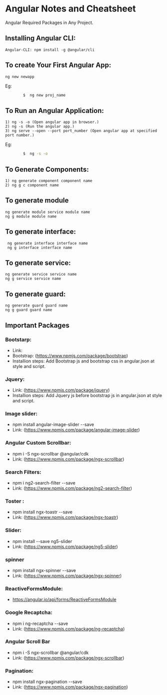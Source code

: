 #  Angular Notes and Cheatsheet 

Angular Required Packages in Any Project.

## Installing Angular CLI:
    Angular-CLI: npm install -g @angular/cli

## To create Your First Angular App:
    ng new newapp
     
  Eg:
     
```sh
        $  ng new proj_name
```



##  To Run an Angular Application:
    1) ng -s -o (Open angular app in browser.)
    2) ng -s (Run the angular app.)
    3) ng serve --open --port port_number (Open angular app at specified port number.)
    
   Eg:
```sh
        $  ng -s -o
```


## To Generate Components:
    1) ng generate component component name
    2) ng g c component name


## To generate  module 
    ng generate module service module name  
    ng g module module name



## To generate interface:
     ng generate interface interface name
     ng g interface interface name


## To generate service:
    ng generate service service name
    ng g service service name   


##  To generate guard:
    ng generate guard guard name
    ng g guard guard name
    
## Important Packages
### Bootstarp:
- Link:  
- Bootstrap:  (https://www.npmjs.com/package/bootstrap)
- Installion steps:
        Add Bootstrap js and bootstrap css in angular.json  at style and script.
### Jquery:
   - Link: (https://www.npmjs.com/package/jquery) 
   - Installion steps:
        Add Jquery js before bootstrap js in angular.json  at style and script.

### Image slider:
   - npm install angular-image-slider --save
   - Link: (https://www.npmjs.com/package/angular-image-slider)

### Angular Custom Scrollbar:
   - npm i -S ngx-scrollbar @angular/cdk
   - Link: (https://www.npmjs.com/package/ngx-scrollbar)

### Search Filters:
   - npm i ng2-search-filter --save
   - Link: (https://www.npmjs.com/package/ng2-search-filter)

### Toster :
   - npm install ngx-toastr --save
   - Link: (https://www.npmjs.com/package/ngx-toastr)

### Slider:
   - npm install --save ng5-slider
   - Link: (https://www.npmjs.com/package/ng5-slider)
    
### spinner
   - npm install ngx-spinner --save
   - Link: (https://www.npmjs.com/package/ngx-spinner)

### ReactiveFormsModule:
   - https://angular.io/api/forms/ReactiveFormsModule

### Google Recaptcha:
   - npm i ng-recaptcha --save
   - Link: (https://www.npmjs.com/package/ng-recaptcha)

### Angular Scroll Bar
   - npm i -S ngx-scrollbar @angular/cdk
   - Link: (https://www.npmjs.com/package/ngx-scrollbar)

### Pagination:
   - npm install ngx-pagination --save
   - Link: (https://www.npmjs.com/package/ngx-pagination)
    
    
    
    
    
